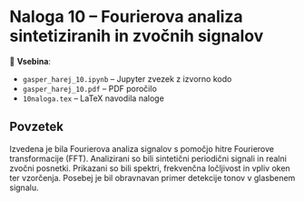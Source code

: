 # Naloga 10 – Fourierova analiza sintetiziranih in zvočnih signalov

📁 **Vsebina**:
- `gasper_harej_10.ipynb` – Jupyter zvezek z izvorno kodo
- `gasper_harej_10.pdf` – PDF poročilo
- `10naloga.tex` – LaTeX navodila naloge

## Povzetek

Izvedena je bila Fourierova analiza signalov s pomočjo hitre Fourierove transformacije (FFT). Analizirani so bili sintetični periodični signali in realni zvočni posnetki. Prikazani so bili spektri, frekvenčna ločljivost in vpliv oken ter vzorčenja. Posebej je bil obravnavan primer detekcije tonov v glasbenem signalu.
